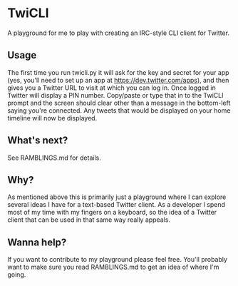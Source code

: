 TwiCLI
======

A playground for me to play with creating an IRC-style CLI client for Twitter.

Usage
-----

The first time you run twicli.py it will ask for the key and secret for your
app (yes, you'll need to set up an app at https://dev.twitter.com/apps), and
then gives you a Twitter URL to visit at which you can log in. Once logged in
Twitter will display a PIN number. Copy/paste or type that in to the TwiCLI
prompt and the screen should clear other than a message in the bottom-left
saying you're connected. Any tweets that would be displayed on your home
timeline will now be displayed.

What's next?
------------

See RAMBLINGS.md for details.

Why?
----

As mentioned above this is primarily just a playground where I can explore
several ideas I have for a text-based Twitter client. As a developer I spend
most of my time with my fingers on a keyboard, so the idea of a Twitter client
that can be used in that same way really appeals.

Wanna help?
-----------

If you want to contribute to my playground please feel free. You'll probably
want to make sure you read RAMBLINGS.md to get an idea of where I'm going.
